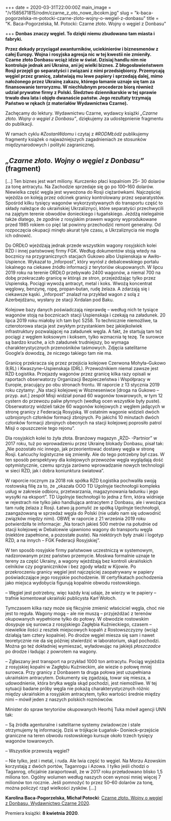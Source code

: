 +++
date = 2020-03-31T22:00:00Z
main_image = "/v1585671815/rodm/czarne_z_oto_nowe_ibcokm.jpg"
slug = "k-baca-pogorzelska-m-potocki-czarne-zloto-wojny-o-wegiel-z-donbasu"
title = "K. Baca-Pogorzelska, M. Potocki: Czarne złoto. Wojny o węgiel z Donbasu"

+++
**Donbas znaczy węgiel. To dzięki niemu zbudowano tam miasta i fabryki.**

**Przez dekady przyciągał awanturników, uciekinierów i biznesmenów z całej Europy. Wojna i rosyjska agresja nic w tej kwestii nie zmieniły. Czarne złoto Donbasu wciąż idzie w świat. Dzisiaj handlu nim nie kontroluje jednak ani Ukraina, ani jej wielki biznes. Z błogosławieństwem Rosji przejęli go separatyści i związani z nimi przedsiębiorcy. Przemycają węgiel przez granicę, załatwiają mu lewe papiery i sprzedają dalej, mimo nałożonego przez Ukrainę zakazu, którego łamanie uznaje się tam za finansowanie terroryzmu. W niechlubnym procederze biorą również udział prywatne firmy z Polski. Śledztwo dziennikarskie w tej sprawie trwało dwa lata i objęło dwanaście państw. Jego rezultaty trzymają Państwo w rękach (z materiałów Wydawnictwa Czarne).** 

Zachęcamy do lektury. Wydawnictwu Czarne, wydawcy książki _„Czarne złoto. Wojny o węgiel z Donbasu”_, dziękujemy za udostępnienie fragmentu do publikacji. 

W ramach cyklu _#ZostanWdomu_ i czytaj z _#RODMŁódź_ publikujemy fragmenty książek o najważniejszych zagadnieniach ze stosunków międzynarodowych i polityki zagranicznej.

##  _„Czarne złoto. Wojny o węgiel z Donbasu”_ (fragment) 

\[...\] Ten biznes jest wart miliony. Kurczenko płaci kopalniom 25– 30 dolarów za tonę antracytu. Na Zachodzie sprzedaje się go po 100–160 dolarów. Niewielka część węgla jest wywożona do Rosji ciężarówkami. Najczęściej wjeżdża on koleją przez odcinek granicy kontrolowany przez separatystów. Spośród kilku tysięcy wagonów wykorzystywanych do transportu część to składy należące do ukraińskiej Ukrzaliznyci, które separatyści przechwycili na zajętym terenie obwodów donieckiego i ługańskiego. Jeżdżą nielegalnie także dlatego, że zgodnie z rosyjskim prawem wagony wyprodukowane przed 1985 rokiem co pięć lat powinny przechodzić remont generalny. Od rozpoczęcia okupacji minęło akurat tyle czasu, a Ukrzaliznycia nie mogła ich odnowić.

Do ORDŁO wjeżdżają jednak przede wszystkim wagony rosyjskich kolei RŻD i innej państwowej firmy FGK. Według dokumentów stoją wtedy na bocznicy na przygranicznych stacjach Gukowo albo Uspienskaja w Awiło-Uspience. Wykazał to „Inforpost”, który wyrósł z debalcewskiego portalu lokalnego na ciekawe źródło informacji z terytoriów okupowanych. W lipcu 2019 roku na terenie ORDŁO przebywało 2400 wagonów, a niemal 700 na dobę przekraczało granicę w którąś ze stron, przejeżdżając tylko przez Uspienską. Pociągi wywożą antracyt, metal i koks. Wwożą koncentrat węglowy, benzynę, ropę, propan‑butan, rudę żelaza. A zdarzają się i ciekawsze kąski. „Inforpost” znalazł na przykład wagon z solą z Azerbejdżanu, wysłany ze stacji Xırdalan pod Baku.

Kolejowe bazy danych poświadczają nieprawdę – według nich te tysiące wagonów stoją na bocznicach stacji Uspienskaja i czekają na załadunek. 20 lipca 2019 roku miałoby ich tam być 5258. To technicznie niemożliwe, ta czterotorowa stacja jest zwykłym przystankiem bez jakiejkolwiek infrastruktury pozwalającej na załadunek węgla. A fakt, że startują tam też pociągi z węglem koksowym i koksem, tylko wzmacnia tę tezę. Te surowce są bardzo kruche, a ich załadunek trudniejszy, bo wymaga charakterystycznych przenośników taśmowych. Zdjęcia satelitarne Google’a dowodzą, że niczego takiego tam nie ma.

Granicę przekracza się przez przejścia kolejowe Czerwona Mohyła–Gukowo (ŁRL) i Kwaszyne–Uspienskaja (DRL). Przewoźnikiem niemal zawsze jest RŻD Łogistika. Przejazdy wagonów przez granicę kilka razy opisali w raportach obserwatorzy Organizacji Bezpieczeństwa i Współpracy w Europie, pracujący po obu stronach frontu. W raporcie z 13 stycznia 2019 roku czytamy: „Na stacji kolejowej w Wozneseniwce \[droga na Gukowo – przyp. aut.\] zespół Misji widział ponad 60 wagonów towarowych, w tym 12 cystern do przewozu paliw płynnych (według ocen wszystkie były puste). Obserwatorzy widzieli także 60 wagonów kolejowych z węglem jadących w stronę granicy z Federacją Rosyjską. W ostatnim wagonie widzieli dwóch uzbrojonych członków formacji zbrojnych. Po jakichś 10 minutach dwóch członków formacji zbrojnych obecnych na stacji kolejowej poprosiło patrol Misji o opuszczenie tego rejonu”.

Dla rosyjskich kolei to żyła złota. Branżowy magazyn „RŻD‑ -Partnior” w 2017 roku, tuż po wprowadzeniu przez Ukrainę blokady Donbasu, pisał tak: „Nie pozostało nic innego, jak przeorientować dostawy węgla w stronę Rosji. Łańcuchy logistyczne się zmieniły. Ale do tego potrzebny był czas. W ten sposób perspektywy dla kolejowych przewozów węgla wyglądają dość optymistycznie, czemu sprzyja zarówno wprowadzanie nowych technologii w sieci RŻD, jak i dobra koniunktura światowa”.

W raporcie rocznym za 2018 rok spółka RŻD Łogistika pochwaliła swoją rostowską filię za to, że „okazała OOO TD Ugolnyje tiechnołogii kompleks usług w zakresie odbioru, przetwarzania, magazynowania ładunku i jego wysyłki na eksport”. TD Ugolnyje tiechnołogii to jedna z firm, która widnieje w rejestrach nie tylko jako handlująca antracytem z Donbasu, ale i wwożąca tam rudę żelaza z Rosji. Łatwo ją pomylić ze spółką Ugolnyje tiechnołogii, zaangażowaną w sprzedaż węgla do Polski (nie udało nam się udowodnić związków między nimi). OBWE w raporcie z 21 września 2019 roku potwierdziła te informacje: „Na torach jakieś 500 metrów na południe od stacji kolejowej w Debalcewie ujawniono wagony do transportu węgla (niektóre zapełnione, a pozostałe puste). Na niektórych były znaki i logotyp RŻD, a na innych – FGK Federacji Rosyjskiej”.

W ten sposób rosyjskie firmy państwowe uczestniczą w systemowym, nadzorowanym przez państwo przemycie. Moskwa formalnie uznaje te tereny za część Ukrainy, a wagony wjeżdżają bez kontroli ukraińskich celników czy pograniczników i bez zgody władz w Kijowie. Po przekroczeniu granicy węgiel jest najczęściej zaopatrywany w papiery poświadczające jego rosyjskie pochodzenie. W certyfikatach pochodzenia jako miejsca wydobycia figurują kopalnie obwodu rostowskiego.

– Węgiel jest potrzebny, więc każdy kraj udaje, że wierzy w te papiery – trafnie komentował ukraiński publicysta Karł Wołoch.

Tymczasem kilka razy może się fikcyjnie zmienić właściciel węgla, choć nie jest to reguła. Wagony mogą – ale nie muszą – przyjeżdżać z terenów okupowanych wypełnione tylko do połowy. W obwodzie rostowskim dosypuje się surowca z rosyjskiego Zagłębia Kuźnieckiego, czasem – niewielkie ilości z resztek miejscowych kopalń z Rostowszczyzny (wciąż działają tam cztery kopalnie). Po drodze węgiel miesza się sam i nawet teoretycznie nie da się później stwierdzić w laboratorium, skąd pochodzi. Można go też dokładniej wymieszać, wyładowując na jakiejś _płoszczadce_ po drodze i ładując z powrotem na wagony.

– Zgłaszany jest transport na przykład 1000 ton antracytu. Pociąg wyjeżdża z rosyjskiej kopalni w Zagłębiu Kuźnieckim, ale wiezie o połowę mniej surowca. Przy granicy z Donbasem ta druga połowa jest uzupełniana ukraińskim antracytem. Dokumenty się zgadzają, towar się miesza, a udowodnienie, która bryłka węgla skąd pochodzi, jest niemożliwe. W tej sytuacji badane próby węgla nie pokażą charakterystycznych różnic między ukraińskim a rosyjskim antracytem, tylko wartości średnie między nimi – mówił jeden z naszych polskich rozmówców.

Minister do spraw terytoriów okupowanych Heorhij Tuka mówił agencji UNN tak:

– Są źródła agenturalne i satelitarne systemy zwiadowcze i stale otrzymujemy tę informację. Dziś w trójkącie Ługańsk– Donieck–przejście graniczne na teren obwodu rostowskiego kursuje około trzech tysięcy wagonów towarowych.

– Wszystkie przewożą węgiel?

– Nie tylko, jest i metal, i ruda. Ale lwia część to węgiel. Na Morzu Azowskim korzystają z dwóch portów, Taganrogu i Azowa. I tylko jeśli chodzi o Taganrog, oficjalnie zaraportowali, że w 2017 roku przeładowano blisko 1,5 miliona ton. Ogólny wolumen według naszych ocen wynosi mniej więcej 7 milionów ton rocznie. Jeśli pomnożyć to przez 50–60 dolarów za tonę, można policzyć rząd wielkości zysków. \[...\]

**Karolina Baca-Pogorzelska, Michał Potocki**: [Czarne złoto. Wojny o węgiel z Donbasu, Wydawnictwo Czarne 2020](https://czarne.com.pl/katalog/ksiazki/czarne-zloto). 

Premiera książki: **8 kwietnia 2020**. 